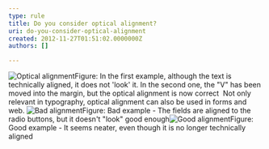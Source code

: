 ```yaml
---
type: rule
title: Do you consider optical alignment?
uri: do-you-consider-optical-alignment
created: 2012-11-27T01:51:02.0000000Z
authors: []

---
```


 ![Optical alignment](http&#58;//www.ssw.com.au/ssw/Standards/Rules/Images/opticalalignment.jpg)Figure: In the first example, although the text is technically aligned, it does not 'look' it. In the second one, the "V" has been moved into the margin, but the optical alignment is now correct   ​
Not only relevant in typography, optical alignment can also be used in forms and web.
![Bad alignment](http&#58;//www.ssw.com.au/ssw/Standards/Rules/Images/bad_opticalalignment.jpg)Figure: Bad example - The fields are aligned to the radio buttons, but it doesn't "look" good enough![Good alignment](http&#58;//www.ssw.com.au/ssw/Standards/Rules/Images/good_opticalalignment.png)Figure: Good example - It seems neater, even though it is no longer technically aligned
